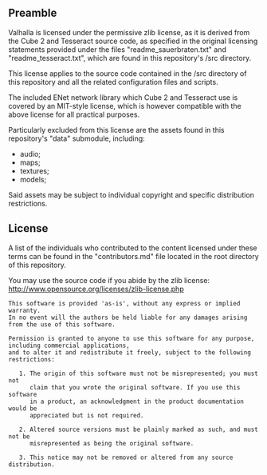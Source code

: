 ## Preamble
Valhalla is licensed under the permissive zlib license, as it is derived from the Cube 2 and Tesseract source code, as specified in the original licensing statements provided under the files "readme_sauerbraten.txt" and "readme_tesseract.txt", which are found in this repository's /src directory.

This license applies to the source code contained in the /src directory of this repository and all the related configuration files and scripts.

The included ENet network library which Cube 2 and Tesseract use is covered by an MIT-style license, which is however compatible with the above license for all practical purposes.

Particularly excluded from this license are the assets found in this repository's "data" submodule, including:

- audio;
- maps;
- textures;
- models;

Said assets may be subject to individual copyright and specific distribution restrictions.

## License

A list of the individuals who contributed to the content licensed under these terms can be found in the "contributors.md" file located in the root directory of this repository.

You may use the source code if you abide by the zlib license: http://www.opensource.org/licenses/zlib-license.php

```
This software is provided 'as-is', without any express or implied warranty.
In no event will the authors be held liable for any damages arising from the use of this software.

Permission is granted to anyone to use this software for any purpose, including commercial applications,
and to alter it and redistribute it freely, subject to the following restrictions:

   1. The origin of this software must not be misrepresented; you must not
      claim that you wrote the original software. If you use this software
      in a product, an acknowledgment in the product documentation would be
      appreciated but is not required.

   2. Altered source versions must be plainly marked as such, and must not be
      misrepresented as being the original software.

   3. This notice may not be removed or altered from any source distribution.
```
